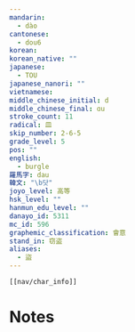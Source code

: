 ```yaml
---
mandarin:
  - dào
cantonese:
  - dou6
korean:
korean_native: ""
japanese:
  - TOU
japanese_nanori: ""
vietnamese:
middle_chinese_initial: d
middle_chinese_final: ɑu
stroke_count: 11
radical: 皿
skip_number: 2-6-5
grade_level: 5
pos: ""
english:
  - burgle
羅馬字: dau
韓文: "\b닷"
joyo_level: 高等
hsk_level: ""
hanmun_edu_level: ""
danayo_id: 5311
mc_id: 596
graphemic_classification: 會意
stand_in: 窃盗
aliases:
  - 盜
---
```

```meta-bind-embed
[[nav/char_info]]
```

# Notes
